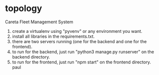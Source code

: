 # topology
Careta Fleet Management System

1. create a virtualenv using "pyvenv" or any environment you want.
2. install all libraries in the requirements.txt.
3. there are two servers running (one for the backend and one for the frontend).
4. to run for the backend, just run "python3 manage.py runserver" on the backend directory.
5. to run for the frontend, just run "npm start" on the frontend directory.
paul
